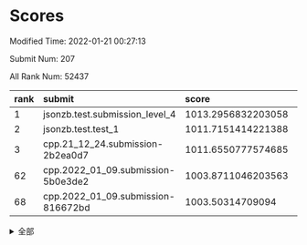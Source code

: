 # Scores

Modified Time: 2022-01-21 00:27:13

Submit Num: 207

All Rank Num: 52437

| rank |               submit               |       score        |       sigma        | pk_num |
| :--- | :--------------------------------- | :----------------- | :----------------- | :----- |
| 1    | jsonzb.test.submission_level_4     | 1013.2956832203058 | 0.8216358653897414 | 1009   |
| 2    | jsonzb.test.test_1                 | 1011.7151414221388 | 0.7889095228656855 | 1011   |
| 3    | cpp.21_12_24.submission-2b2ea0d7   | 1011.6550777574685 | 0.8002733978266494 | 1011   |
| 62   | cpp.2022_01_09.submission-5b0e3de2 | 1003.8711046203563 | 0.7171087338934827 | 1012   |
| 68   | cpp.2022_01_09.submission-816672bd | 1003.50314709094   | 0.7163277486209452 | 1016   |


<details>
<summary>全部</summary>

| rank |                 submit                 |       score        |       sigma        | pk_num |
| :--- | :------------------------------------- | :----------------- | :----------------- | :----- |
| 1    | jsonzb.test.submission_level_4         | 1013.2956832203058 | 0.8216358653897414 | 1009   |
| 2    | jsonzb.test.test_1                     | 1011.7151414221388 | 0.7889095228656855 | 1011   |
| 3    | cpp.21_12_24.submission-2b2ea0d7       | 1011.6550777574685 | 0.8002733978266494 | 1011   |
| 4    | gobigger.level_3.submission_level_3_21 | 1011.6304227101411 | 0.7560555772367746 | 1019   |
| 5    | gobigger.level_3.submission_level_3_47 | 1011.4164181689233 | 0.7729715728844649 | 1014   |
| 6    | gobigger.level_3.submission_level_3_36 | 1011.2688743743818 | 0.768358195769843  | 1012   |
| 7    | gobigger.level_3.submission_level_3_24 | 1011.0102662619067 | 0.7675673936492686 | 1015   |
| 8    | gobigger.level_3.submission_level_3_22 | 1010.9721320564443 | 0.7805353395608173 | 1012   |
| 9    | gobigger.level_3.submission_level_3_19 | 1010.8727255620034 | 0.7523497748676319 | 1014   |
| 10   | gobigger.level_3.submission_level_3_11 | 1010.7940666373548 | 0.7808389561280181 | 1016   |
| 11   | gobigger.level_3.submission_level_3_45 | 1010.7880674059335 | 0.7901079259273386 | 1012   |
| 12   | gobigger.level_3.submission_level_3_20 | 1010.5701541171283 | 0.7668357543798768 | 1014   |
| 13   | gobigger.level_3.submission_level_3_29 | 1010.5213006096527 | 0.7489821697615962 | 1013   |
| 14   | gobigger.level_3.submission_level_3_32 | 1010.4532639198934 | 0.7583678543951439 | 1017   |
| 15   | gobigger.level_3.submission_level_3_34 | 1010.2766382270689 | 0.7935199795539333 | 1012   |
| 16   | gobigger.level_3.submission_level_3_25 | 1010.2758495373293 | 0.7593103714455686 | 1011   |
| 17   | gobigger.level_3.submission_level_3_46 | 1010.2645296413934 | 0.7471365282961149 | 1015   |
| 18   | gobigger.level_3.submission_level_3_10 | 1010.2384147108316 | 0.7591925012856644 | 1013   |
| 19   | gobigger.level_3.submission_level_3_48 | 1010.2015147842241 | 0.7606716700427609 | 1015   |
| 20   | gobigger.level_3.submission_level_3_38 | 1010.1736312823701 | 0.7718807369439731 | 1012   |
| 21   | gobigger.level_3.submission_level_3_40 | 1010.1521985331725 | 0.7564002692320679 | 1017   |
| 22   | gobigger.level_3.submission_level_3_35 | 1010.1456010203582 | 0.7779142177275251 | 1014   |
| 23   | gobigger.level_3.submission_level_3_28 | 1010.1329289405579 | 0.7619573181125    | 1018   |
| 24   | gobigger.level_3.submission_level_3_42 | 1010.0948291853965 | 0.7769768681294433 | 1010   |
| 25   | gobigger.level_3.submission_level_3_16 | 1010.0620771600751 | 0.7447390929129271 | 1012   |
| 26   | gobigger.level_3.submission_level_3_13 | 1009.9595155220344 | 0.779026546775964  | 1016   |
| 27   | gobigger.level_3.submission_level_3_0  | 1009.9210543412336 | 0.7659404033591994 | 1013   |
| 28   | gobigger.level_3.submission_level_3_6  | 1009.918502623875  | 0.7524057068342728 | 1015   |
| 29   | gobigger.level_3.submission_level_3_1  | 1009.9179974419121 | 0.7411852761750947 | 1014   |
| 30   | gobigger.level_3.submission_level_3_37 | 1009.8221330326884 | 0.7567153700025899 | 1014   |
| 31   | gobigger.level_3.submission_level_3_49 | 1009.7888973737873 | 0.770516991573802  | 1015   |
| 32   | gobigger.level_3.submission_level_3_8  | 1009.7828661919295 | 0.735526502474644  | 1015   |
| 33   | gobigger.level_3.submission_level_3_14 | 1009.765513666995  | 0.7438818278068596 | 1014   |
| 34   | gobigger.level_3.submission_level_3_23 | 1009.6555782586018 | 0.7602459512800347 | 1011   |
| 35   | gobigger.level_3.submission_level_3_27 | 1009.6112513541169 | 0.7397139662629618 | 1011   |
| 36   | gobigger.level_3.submission_level_3_7  | 1009.5963288972071 | 0.7526255727731367 | 1013   |
| 37   | gobigger.level_3.submission_level_3_5  | 1009.577353292196  | 0.7433373460002611 | 1010   |
| 38   | gobigger.level_3.submission_level_3_9  | 1009.5393282905542 | 0.7727207178544078 | 1010   |
| 39   | gobigger.level_3.submission_level_3_26 | 1009.5070473357442 | 0.7410929738923357 | 1016   |
| 40   | gobigger.level_3.submission_level_3_43 | 1009.5066357547519 | 0.7327704658291934 | 1009   |
| 41   | gobigger.level_3.submission_level_3_3  | 1009.430198377946  | 0.7390679419034806 | 1013   |
| 42   | gobigger.level_3.submission_level_3_12 | 1009.3530288035486 | 0.7586160530867605 | 1014   |
| 43   | gobigger.level_3.submission_level_3_17 | 1009.2661287889969 | 0.7473550168354022 | 1015   |
| 44   | gobigger.level_3.submission_level_3_41 | 1009.2559767160913 | 0.7510929163474888 | 1014   |
| 45   | gobigger.level_3.submission_level_3_2  | 1009.1976192182896 | 0.7520912699668069 | 1016   |
| 46   | gobigger.level_3.submission_level_3_31 | 1009.1872454111326 | 0.7458543481208239 | 1008   |
| 47   | gobigger.level_3.submission_level_3_30 | 1008.9061530121915 | 0.7455560100509465 | 1012   |
| 48   | gobigger.level_3.submission_level_3_39 | 1008.8979244092515 | 0.7617420214277476 | 1011   |
| 49   | gobigger.level_3.submission_level_3_18 | 1008.8785770196434 | 0.7474998989227196 | 1013   |
| 50   | gobigger.level_3.submission_level_3_15 | 1008.8674378844782 | 0.75853438443168   | 1012   |
| 51   | gobigger.level_3.submission_level_3_4  | 1008.6665191102442 | 0.7509112241109744 | 1014   |
| 52   | gobigger.level_3.submission_level_3_33 | 1008.4012432181607 | 0.7509465435959659 | 1016   |
| 53   | gobigger.level_3.submission_level_3_44 | 1008.272352086352  | 0.7407884492128    | 1013   |
| 54   | gobigger.level_1.submission_level_1_29 | 1005.0139602210181 | 0.7252508059228147 | 1014   |
| 55   | gobigger.level_1.submission_level_1_41 | 1004.7889431946952 | 0.7307409153088856 | 1014   |
| 56   | gobigger.level_1.submission_level_1_7  | 1004.4861500001653 | 0.707531996943972  | 1016   |
| 57   | gobigger.level_1.submission_level_1_9  | 1004.3422297515602 | 0.7211803208996755 | 1019   |
| 58   | gobigger.level_1.submission_level_1_40 | 1004.021520027154  | 0.7090110725619893 | 1011   |
| 59   | gobigger.level_1.submission_level_1_17 | 1003.9779457698373 | 0.7139877648418005 | 1013   |
| 60   | gobigger.level_1.submission_level_1_20 | 1003.9337387176831 | 0.7208594422475397 | 1013   |
| 61   | gobigger.level_1.submission_level_1_34 | 1003.9190328610908 | 0.7170775368215908 | 1009   |
| 62   | cpp.2022_01_09.submission-5b0e3de2     | 1003.8711046203563 | 0.7171087338934827 | 1012   |
| 63   | gobigger.level_1.submission_level_1_46 | 1003.8420837333306 | 0.7096571416957299 | 1017   |
| 64   | gobigger.level_1.submission_level_1_12 | 1003.6233289922903 | 0.7037538151261401 | 1013   |
| 65   | gobigger.level_1.submission_level_1_18 | 1003.575260443062  | 0.7175705448579366 | 1012   |
| 66   | gobigger.level_1.submission_level_1_27 | 1003.5534657456126 | 0.7224000686191102 | 1015   |
| 67   | gobigger.level_1.submission_level_1_26 | 1003.5239480734132 | 0.7178155036582509 | 1016   |
| 68   | cpp.2022_01_09.submission-816672bd     | 1003.50314709094   | 0.7163277486209452 | 1016   |
| 69   | gobigger.level_1.submission_level_1_3  | 1003.5003709054371 | 0.707606656118184  | 1013   |
| 70   | gobigger.level_1.submission_level_1_23 | 1003.4973628262406 | 0.7330890575655414 | 1016   |
| 71   | gobigger.level_1.submission_level_1_24 | 1003.4749131501244 | 0.7081868279078043 | 1014   |
| 72   | gobigger.level_1.submission_level_1_28 | 1003.4673702365338 | 0.7145271679047709 | 1013   |
| 73   | gobigger.level_1.submission_level_1_5  | 1003.4568166881985 | 0.716831494797173  | 1016   |
| 74   | gobigger.level_1.submission_level_1_6  | 1003.3727348578835 | 0.7092463515538691 | 1011   |
| 75   | gobigger.level_1.submission_level_1_43 | 1003.2922576965651 | 0.7167515514051005 | 1014   |
| 76   | gobigger.level_1.submission_level_1_10 | 1003.2890041649699 | 0.7160031998773482 | 1018   |
| 77   | gobigger.level_1.submission_level_1_49 | 1003.2826875689827 | 0.7040949338227891 | 1014   |
| 78   | gobigger.level_1.submission_level_1_15 | 1003.2808521501487 | 0.7241273832981173 | 1016   |
| 79   | gobigger.level_1.submission_level_1_16 | 1003.2610334838859 | 0.7175081537249265 | 1014   |
| 80   | gobigger.level_1.submission_level_1_8  | 1003.2373627032422 | 0.7160162339518784 | 1011   |
| 81   | gobigger.level_1.submission_level_1_30 | 1003.2104478943553 | 0.7245344328349543 | 1007   |
| 82   | gobigger.level_1.submission_level_1_21 | 1003.209444826778  | 0.7191675191647346 | 1012   |
| 83   | gobigger.level_1.submission_level_1_19 | 1003.1783694679141 | 0.713050477367404  | 1013   |
| 84   | gobigger.level_1.submission_level_1_2  | 1003.1380742692434 | 0.7119150811760746 | 1020   |
| 85   | gobigger.level_1.submission_level_1_4  | 1003.0090838551971 | 0.7174407354955541 | 1010   |
| 86   | gobigger.level_1.submission_level_1_1  | 1002.8934879950867 | 0.7079842508481409 | 1013   |
| 87   | gobigger.level_1.submission_level_1_33 | 1002.8567114398078 | 0.7086372043565402 | 1010   |
| 88   | gobigger.level_1.submission_level_1_11 | 1002.805998201103  | 0.712243204022767  | 1010   |
| 89   | gobigger.level_1.submission_level_1_0  | 1002.7373248305199 | 0.717085518703781  | 1012   |
| 90   | gobigger.level_1.submission_level_1_44 | 1002.7260906141792 | 0.7167326235077124 | 1012   |
| 91   | gobigger.level_1.submission_level_1_38 | 1002.6724073536645 | 0.7204765865600121 | 1011   |
| 92   | gobigger.level_1.submission_level_1_14 | 1002.6433170856841 | 0.721738547746754  | 1016   |
| 93   | gobigger.level_1.submission_level_1_36 | 1002.6063443334173 | 0.7216358837110262 | 1008   |
| 94   | gobigger.level_1.submission_level_1_45 | 1002.5783863690073 | 0.7138041593527382 | 1009   |
| 95   | gobigger.level_1.submission_level_1_39 | 1002.4115139390186 | 0.7124754002386718 | 1014   |
| 96   | gobigger.level_1.submission_level_1_47 | 1002.4025305266499 | 0.7238021182220483 | 1013   |
| 97   | gobigger.level_1.submission_level_1_25 | 1002.3917405223835 | 0.7177978836081701 | 1013   |
| 98   | gobigger.level_1.submission_level_1_31 | 1002.3576876721565 | 0.701924578783941  | 1013   |
| 99   | gobigger.level_1.submission_level_1_42 | 1002.3548041088591 | 0.7098129224524418 | 1017   |
| 100  | gobigger.level_1.submission_level_1_37 | 1002.1903780445735 | 0.7129766600842012 | 1013   |
| 101  | gobigger.level_1.submission_level_1_35 | 1002.1437720794183 | 0.7030731914641747 | 1018   |
| 102  | gobigger.level_1.submission_level_1_32 | 1001.8777788831668 | 0.7059963277228982 | 1012   |
| 103  | gobigger.level_1.submission_level_1_13 | 1001.8772317288228 | 0.7200150999810193 | 1015   |
| 104  | gobigger.level_1.submission_level_1_22 | 1001.7032734106588 | 0.7155524062572982 | 1016   |
| 105  | gobigger.level_1.submission_level_1_48 | 1001.2001995450114 | 0.7111938022283005 | 1014   |
| 106  | gobigger.random.submission_random_20   | 997.5820507102777  | 0.7071670365629784 | 1014   |
| 107  | gobigger.random.submission_random_24   | 997.1826389596553  | 0.7230785885180434 | 1012   |
| 108  | gobigger.random.submission_random_2    | 997.0472550961241  | 0.7105398033092684 | 1017   |
| 109  | gobigger.random.submission_random_37   | 996.8031674385599  | 0.709952772677288  | 1015   |
| 110  | gobigger.random.submission_random_9    | 996.7973901973654  | 0.7100563014652221 | 1009   |
| 111  | gobigger.random.submission_random_18   | 996.5128197204593  | 0.7138272843473104 | 1014   |
| 112  | gobigger.random.submission_random_6    | 996.4459456541489  | 0.7079519528401317 | 1012   |
| 113  | gobigger.random.submission_random_3    | 996.4201712116258  | 0.7086869197465512 | 1013   |
| 114  | gobigger.random.submission_random_32   | 996.3892855820206  | 0.7061058142127057 | 1008   |
| 115  | gobigger.random.submission_random_40   | 996.3387490015085  | 0.7063783694934548 | 1011   |
| 116  | gobigger.random.submission_random_10   | 996.3044527010563  | 0.7169419065184927 | 1013   |
| 117  | gobigger.random.submission_random_33   | 996.1909910915451  | 0.7042544940569568 | 1012   |
| 118  | gobigger.random.submission_random_31   | 996.1757416553502  | 0.7135814098691222 | 1011   |
| 119  | gobigger.random.submission_random_36   | 996.1613542611854  | 0.719761647133002  | 1013   |
| 120  | gobigger.random.submission_random_45   | 996.1538144998715  | 0.7047026165476876 | 1018   |
| 121  | gobigger.random.submission_random_13   | 996.1524915795726  | 0.6958909991484477 | 1014   |
| 122  | gobigger.random.submission_random_14   | 996.147597674423   | 0.7045374707141734 | 1010   |
| 123  | gobigger.random.submission_random_4    | 996.1413958463825  | 0.7127049018651705 | 1012   |
| 124  | gobigger.random.submission_random_17   | 996.1388347902823  | 0.7041554907132102 | 1012   |
| 125  | gobigger.random.submission_random_5    | 996.1292256465476  | 0.7111853690346963 | 1015   |
| 126  | gobigger.random.submission_random_41   | 996.1162343726194  | 0.7037779301929287 | 1014   |
| 127  | gobigger.random.submission_random_19   | 996.0712966247756  | 0.7023896735138284 | 1013   |
| 128  | gobigger.random.submission_random_30   | 996.0669888735506  | 0.7096585827933641 | 1011   |
| 129  | gobigger.random.submission_random_29   | 996.0617909250949  | 0.6998682103760867 | 1013   |
| 130  | gobigger.random.submission_random_46   | 996.0318647580017  | 0.7141676019996649 | 1011   |
| 131  | gobigger.random.submission_random_35   | 996.0095733595699  | 0.7080551362637993 | 1014   |
| 132  | gobigger.random.submission_random_11   | 996.0025530593483  | 0.7044431338085048 | 1014   |
| 133  | gobigger.random.submission_random_42   | 995.987592092739   | 0.7089774537528668 | 1016   |
| 134  | gobigger.random.submission_random_16   | 995.9620521992777  | 0.7227299698558585 | 1011   |
| 135  | gobigger.random.submission_random_27   | 995.9608190036765  | 0.6960215162651421 | 1015   |
| 136  | gobigger.random.submission_random_47   | 995.9458090794257  | 0.698786969892474  | 1016   |
| 137  | gobigger.random.submission_random_48   | 995.9373930641025  | 0.7115597427554317 | 1012   |
| 138  | gobigger.random.submission_random_15   | 995.9095240838908  | 0.7091084197534876 | 1015   |
| 139  | gobigger.random.submission_random_44   | 995.8971965317975  | 0.712873035692084  | 1016   |
| 140  | gobigger.random.submission_random_38   | 995.8673493853576  | 0.7215452088553158 | 1015   |
| 141  | gobigger.random.submission_random_23   | 995.836342622556   | 0.7072476274060638 | 1015   |
| 142  | gobigger.random.submission_random_12   | 995.8128139948864  | 0.7124554782076259 | 1018   |
| 143  | gobigger.random.submission_random_0    | 995.7996369337304  | 0.714271517359319  | 1013   |
| 144  | gobigger.random.submission_random_43   | 995.7859717221078  | 0.7179134223144804 | 1014   |
| 145  | gobigger.random.submission_random_22   | 995.7762823609776  | 0.7061465975713961 | 1016   |
| 146  | gobigger.random.submission_random_1    | 995.6394608740354  | 0.7041041840854477 | 1012   |
| 147  | gobigger.random.submission_random_7    | 995.5476742003276  | 0.7212538360195743 | 1013   |
| 148  | gobigger.random.submission_random_26   | 995.4113825915695  | 0.711144543915123  | 1014   |
| 149  | gobigger.random.submission_random_28   | 995.374172626693   | 0.7141758896191293 | 1016   |
| 150  | gobigger.random.submission_random_21   | 995.3170587420241  | 0.710684121517064  | 1008   |
| 151  | gobigger.random.submission_random_25   | 995.1852367910766  | 0.7374377299504143 | 1014   |
| 152  | gobigger.random.submission_random_39   | 995.1015379535405  | 0.7071926786803244 | 1014   |
| 153  | gobigger.random.submission_random_49   | 994.6551361781795  | 0.7187868112634394 | 1012   |
| 154  | gobigger.random.submission_random_34   | 994.6218743081618  | 0.7109690864282293 | 1014   |
| 155  | gobigger.random.submission_random_8    | 994.1802562119522  | 0.7162556492384444 | 1013   |
| 156  | gobigger.level_2.submission_level_2_11 | 993.920033430053   | 0.7341795844868392 | 1012   |
| 157  | gobigger.level_2.submission_level_2_13 | 993.6151590313237  | 0.730015124058723  | 1020   |
| 158  | gobigger.level_2.submission_level_2_46 | 993.3694379681694  | 0.7377671525214895 | 1010   |
| 159  | gobigger.level_2.submission_level_2_2  | 993.3347036022905  | 0.7537003284815921 | 1013   |
| 160  | gobigger.level_2.submission_level_2_25 | 993.2895034477992  | 0.7260309013526755 | 1012   |
| 161  | gobigger.level_2.submission_level_2_34 | 993.0008750070425  | 0.7517094788191044 | 1016   |
| 162  | gobigger.level_2.submission_level_2_4  | 992.9115800962693  | 0.7370852429481253 | 1013   |
| 163  | gobigger.level_2.submission_level_2_19 | 992.8462390642626  | 0.7544576046387009 | 1012   |
| 164  | gobigger.level_2.submission_level_2_5  | 992.8320007665677  | 0.7353453555341678 | 1013   |
| 165  | gobigger.level_2.submission_level_2_20 | 992.810189912861   | 0.7302501068672932 | 1016   |
| 166  | gobigger.level_2.submission_level_2_31 | 992.804150746686   | 0.7450478459111142 | 1012   |
| 167  | gobigger.level_2.submission_level_2_18 | 992.6473981208671  | 0.7406346300278518 | 1014   |
| 168  | gobigger.level_2.submission_level_2_49 | 992.6346389524108  | 0.7467404914364918 | 1014   |
| 169  | gobigger.level_2.submission_level_2_44 | 992.6127643793344  | 0.7330197288207133 | 1014   |
| 170  | gobigger.level_2.submission_level_2_3  | 992.5391569226706  | 0.7392570657753014 | 1014   |
| 171  | gobigger.level_2.submission_level_2_28 | 992.5222882388485  | 0.7384639198380574 | 1010   |
| 172  | gobigger.level_2.submission_level_2_29 | 992.4284707772604  | 0.7547797706616068 | 1013   |
| 173  | gobigger.level_2.submission_level_2_10 | 992.3956050218757  | 0.7405826321027313 | 1014   |
| 174  | gobigger.level_2.submission_level_2_30 | 992.3293168482714  | 0.758388343135464  | 1013   |
| 175  | gobigger.level_2.submission_level_2_36 | 992.3275686828222  | 0.7432801996068432 | 1012   |
| 176  | gobigger.level_2.submission_level_2_0  | 992.2544997814475  | 0.7597753421364063 | 1012   |
| 177  | gobigger.level_2.submission_level_2_24 | 992.239020438814   | 0.744978209569754  | 1013   |
| 178  | gobigger.level_2.submission_level_2_12 | 992.169039245222   | 0.7561940530644081 | 1015   |
| 179  | gobigger.level_2.submission_level_2_33 | 992.1160598816788  | 0.7419142654207299 | 1016   |
| 180  | gobigger.level_2.submission_level_2_16 | 992.0619533337785  | 0.7493153015482696 | 1014   |
| 181  | gobigger.level_2.submission_level_2_21 | 992.0360499005416  | 0.757698653529296  | 1018   |
| 182  | gobigger.level_2.submission_level_2_32 | 991.9979967783381  | 0.7458203781321467 | 1013   |
| 183  | gobigger.level_2.submission_level_2_23 | 991.9260568653021  | 0.7622743150541818 | 1015   |
| 184  | gobigger.level_2.submission_level_2_22 | 991.9092372593161  | 0.7442008818343239 | 1007   |
| 185  | gobigger.level_2.submission_level_2_14 | 991.8292138682747  | 0.7519083864062945 | 1009   |
| 186  | gobigger.level_2.submission_level_2_9  | 991.827336316239   | 0.7355568302969111 | 1017   |
| 187  | gobigger.level_2.submission_level_2_37 | 991.7912025787695  | 0.7425833238053727 | 1006   |
| 188  | gobigger.level_2.submission_level_2_15 | 991.7184788200691  | 0.7368949520065405 | 1009   |
| 189  | gobigger.level_2.submission_level_2_17 | 991.7150564829752  | 0.739384393754539  | 1011   |
| 190  | gobigger.level_2.submission_level_2_43 | 991.6689154618496  | 0.7506357202246688 | 1010   |
| 191  | gobigger.level_2.submission_level_2_27 | 991.6471434841185  | 0.7438919737575724 | 1015   |
| 192  | gobigger.level_2.submission_level_2_40 | 991.6470085243193  | 0.7317109438419717 | 1013   |
| 193  | gobigger.level_2.submission_level_2_45 | 991.6348394718198  | 0.7350902435136416 | 1015   |
| 194  | gobigger.level_2.submission_level_2_7  | 991.574519526915   | 0.7495103042760358 | 1015   |
| 195  | gobigger.level_2.submission_level_2_47 | 991.5651274666334  | 0.744988482985103  | 1010   |
| 196  | gobigger.level_2.submission_level_2_26 | 991.4284005483705  | 0.7532115947848933 | 1010   |
| 197  | gobigger.level_2.submission_level_2_6  | 991.4195740611249  | 0.748518579158951  | 1016   |
| 198  | gobigger.level_2.submission_level_2_48 | 991.3344917580307  | 0.7515110521922125 | 1014   |
| 199  | gobigger.level_2.submission_level_2_1  | 991.3092859428475  | 0.7547412702949895 | 1015   |
| 200  | gobigger.level_2.submission_level_2_41 | 991.1558353194469  | 0.7334886469676865 | 1011   |
| 201  | gobigger.level_2.submission_level_2_35 | 991.1265593001135  | 0.7605626588893504 | 1008   |
| 202  | gobigger.level_2.submission_level_2_42 | 990.8982699445626  | 0.7581448118448039 | 1015   |
| 203  | gobigger.level_2.submission_level_2_8  | 990.8281971558843  | 0.759394512088305  | 1011   |
| 204  | gobigger.level_2.submission_level_2_39 | 990.6325133619764  | 0.7653582262852274 | 1012   |
| 205  | gobigger.level_2.submission_level_2_38 | 989.5793328066618  | 0.7770531856468692 | 1015   |
| 206  | gobigger.none.submission_none_0        | 978.8343527371836  | 1.2506579568866472 | 1016   |
| 207  | gobigger.none.submission_none_1        | 977.9693835825854  | 1.3370177472746805 | 1015   |

</details>